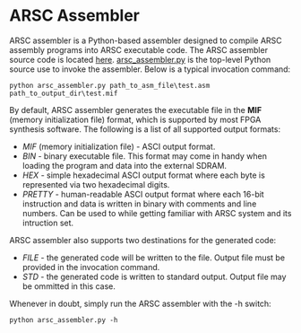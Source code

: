 # ARSC Assembler

ARSC assembler is a Python-based assembler designed to compile ARSC assembly programs into ARSC executable code. The ARSC assembler source
code is located [here](../assembler/src). [arsc_assembler.py](../assembler/src/arsc_assembler.py) is the top-level Python source use to
invoke the assembler. Below is a typical invocation command:

```
python arsc_assembler.py path_to_asm_file\test.asm path_to_output_dir\test.mif
```

By default, ARSC assembler generates the executable file in the **MIF** (memory initialization file) format, which is supported by most
FPGA synthesis software. The following is a list of all supported output formats:

* *MIF* (memory initialization file) - ASCI output format.
* *BIN* - binary executable file. This format may come in handy when loading the program and data into the external SDRAM.
* *HEX* - simple hexadecimal ASCI output format where each byte is represented via two hexadecimal digits.
* *PRETTY* - human-readable ASCI output format where each 16-bit instruction and data is written in binary with comments and line numbers. Can
be used to while getting familiar with ARSC system and its intruction set.

ARSC assembler also supports two destinations for the generated code:

* *FILE* - the generated code will be written to the file. Output file must be provided in the invocation command.
* *STD* - the generated code is written to standard output. Output file may be ommitted in this case.

Whenever in doubt, simply run the ARSC assembler with the -h switch:

```
python arsc_assembler.py -h
```